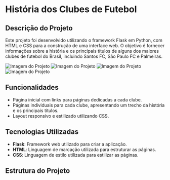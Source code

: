 # História dos Clubes de Futebol

## Descrição do Projeto
Este projeto foi desenvolvido utilizando o framework Flask em Python, com HTML e CSS para a construção de uma interface web. O objetivo é fornecer informações sobre a história e os principais títulos de alguns dos maiores clubes de futebol do Brasil, incluindo Santos FC, São Paulo FC e Palmeiras.

![Imagem do Projeto](projeto01.png)
![Imagem do Projeto](static/images/projeto02.png)
![Imagem do Projeto](static/images/projeto03.png)
![Imagem do Projeto](static/images/projeto04.png)

## Funcionalidades
- Página inicial com links para páginas dedicadas a cada clube.
- Páginas individuais para cada clube, apresentando um trecho da história e os principais títulos.
- Layout responsivo e estilizado utilizando CSS.

## Tecnologias Utilizadas
- **Flask**: Framework web utilizado para criar a aplicação.
- **HTML**: Linguagem de marcação utilizada para estruturar as páginas.
- **CSS**: Linguagem de estilo utilizada para estilizar as páginas.

## Estrutura do Projeto
